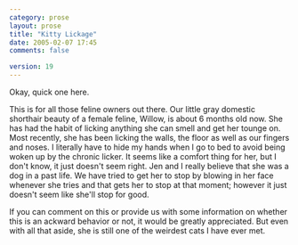 ```yaml
---
category: prose
layout: prose
title: "Kitty Lickage"
date: 2005-02-07 17:45
comments: false

version: 19
---
```


Okay, quick one here.

This is for all those feline owners out there. Our little gray domestic shorthair beauty of a female feline, Willow, is about 6 months old now. She has had the habit of licking anything she can smell and get her tounge on. Most recently, she has been licking the walls, the floor as well as our fingers and noses. I literally have to hide my hands when I go to bed to avoid being woken up by the chronic licker. It seems like a comfort thing for her, but I don't know, it just doesn't seem right. Jen and I really believe that she was a dog in a past life. We have tried to get her to stop by blowing in her face whenever she tries and that gets her to stop at that moment; however it just doesn't seem like she'll stop for good.

If you can comment on this or provide us with some information on whether this is an ackward behavior or not, it would be greatly appreciated. But even with all that aside, she is still one of the weirdest cats I have ever met.
